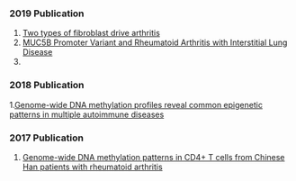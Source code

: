 ### 2019 Publication

1. [Two types of fibroblast drive arthritis](./2019/d41586-019-01594-9.pdf)
2. [MUC5B Promoter Variant and Rheumatoid Arthritis with Interstitial Lung Disease](./2019/nejmoa18015622019.pdf)
3. 

### 2018 Publication
1.[Genome-wide DNA methylation profiles reveal common epigenetic patterns in multiple autoimmune diseases](./2018/)

### 2017 Publication
1. [Genome-wide DNA methylation patterns in CD4+ T cells from Chinese Han patients with rheumatoid arthritis](./2017/)
